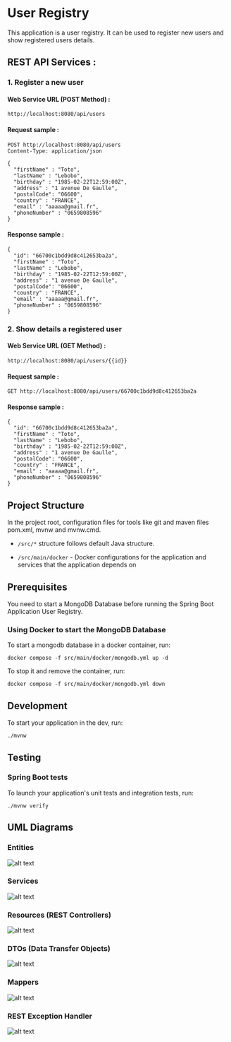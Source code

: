 # User Registry

This application is a user registry. It can be used to register new users and show registered users details.

## REST API Services :

### 1. Register a new user

#### Web Service URL (POST Method) :

```
http://localhost:8080/api/users
```

#### Request sample :

```
POST http://localhost:8080/api/users
Content-Type: application/json

{
  "firstName" : "Toto",
  "lastName" : "Lebobo",
  "birthday" : "1985-02-22T12:59:00Z",
  "address" : "1 avenue De Gaulle",
  "postalCode": "06600",
  "country" : "FRANCE",
  "email" : "aaaaa@gmail.fr",
  "phoneNumber" : "0659808596"
}
```

#### Response sample :

```
{
  "id": "66700c1bdd9d8c412653ba2a",
  "firstName" : "Toto",
  "lastName" : "Lebobo",
  "birthday" : "1985-02-22T12:59:00Z",
  "address" : "1 avenue De Gaulle",
  "postalCode": "06600",
  "country" : "FRANCE",
  "email" : "aaaaa@gmail.fr",
  "phoneNumber" : "0659808596"
}
```

### 2. Show details a registered user

#### Web Service URL (GET Method) :

```
http://localhost:8080/api/users/{{id}}
```

#### Request sample :

```
GET http://localhost:8080/api/users/66700c1bdd9d8c412653ba2a
```

#### Response sample :

```
{
  "id": "66700c1bdd9d8c412653ba2a",
  "firstName" : "Toto",
  "lastName" : "Lebobo",
  "birthday" : "1985-02-22T12:59:00Z",
  "address" : "1 avenue De Gaulle",
  "postalCode": "06600",
  "country" : "FRANCE",
  "email" : "aaaaa@gmail.fr",
  "phoneNumber" : "0659808596"
}
```


## Project Structure

In the project root, configuration files for tools like git and maven files pom.xml, mvnw and mvnw.cmd.

- `/src/*` structure follows default Java structure.


- `/src/main/docker` - Docker configurations for the application and services that the application depends on

## Prerequisites

You need to start a MongoDB Database before running the Spring Boot Application User Registry.

### Using Docker to start the MongoDB Database

To start a mongodb database in a docker container, run:

```
docker compose -f src/main/docker/mongodb.yml up -d
```

To stop it and remove the container, run:

```
docker compose -f src/main/docker/mongodb.yml down
```


## Development

To start your application in the dev, run:

```
./mvnw
```


## Testing

### Spring Boot tests

To launch your application's unit tests and integration tests, run:

```
./mvnw verify
```

## UML Diagrams

### Entities

![alt text](https://i.ibb.co/kDB5jSL/entities.png)

### Services

![alt text](https://i.ibb.co/9pv7S5Z/services.png)

### Resources (REST Controllers)

![alt text](https://i.ibb.co/0YVTTVp/User-Resouce.png)

### DTOs (Data Transfer Objects)

![alt text](https://i.ibb.co/hMMTLwz/dtos.png)

### Mappers

![alt text](https://i.ibb.co/qsy6bTT/mappers.png)

### REST Exception Handler

![alt text](https://i.ibb.co/RcfGywf/Rest-Exception-Handler.png)
